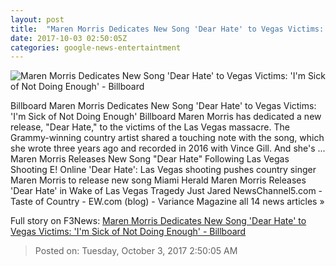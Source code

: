 ```yaml
---
layout: post
title:  "Maren Morris Dedicates New Song 'Dear Hate' to Vegas Victims: 'I'm Sick of Not Doing Enough' - Billboard"
date: 2017-10-03 02:50:05Z
categories: google-news-entertaintment
---
```


![Maren Morris Dedicates New Song 'Dear Hate' to Vegas Victims: 'I'm Sick of Not Doing Enough' - Billboard](http://www.billboard.com/files/media/Maren-Morris-CMA-music-festival-portraits-cr-Eric-Ryan-Anderson-2017-billboard-1548.jpg)

Billboard Maren Morris Dedicates New Song 'Dear Hate' to Vegas Victims: 'I'm Sick of Not Doing Enough' Billboard Maren Morris has dedicated a new release, "Dear Hate," to the victims of the Las Vegas massacre. The Grammy-winning country artist shared a touching note with the song, which she wrote three years ago and recorded in 2016 with Vince Gill. And she's ... Maren Morris Releases New Song "Dear Hate" Following Las Vegas Shooting E! Online 'Dear Hate': Las Vegas shooting pushes country singer Maren Morris to release new song Miami Herald Maren Morris Releases 'Dear Hate' in Wake of Las Vegas Tragedy Just Jared NewsChannel5.com - Taste of Country - EW.com (blog) - Variance Magazine all 14 news articles »


Full story on F3News: [Maren Morris Dedicates New Song 'Dear Hate' to Vegas Victims: 'I'm Sick of Not Doing Enough' - Billboard](http://www.f3nws.com/n/nYRAtD)

> Posted on: Tuesday, October 3, 2017 2:50:05 AM
